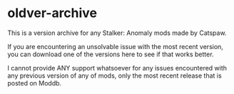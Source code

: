 # oldver-archive
This is a version archive for any Stalker: Anomaly mods made by Catspaw.

If you are encountering an unsolvable issue with the most recent version, you can download one of the versions here to see if that works better.

I cannot provide ANY support whatsoever for any issues encountered with any previous version of any of mods, only the most recent release that is posted on Moddb.
